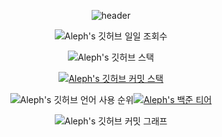 <div align="center">

<!-- 상단바 -->
![header](https://capsule-render.vercel.app/api?type=waving&color=gradient&height=250&fontSize=40&fontAlignY=40&animation=fadeIn&text=안뇽하세용%20🤗)

<!-- 깃허브 일일 조회수 -->
![Aleph's 깃허브 일일 조회수](https://hits.seeyoufarm.com/api/count/incr/badge.svg?url=https%3A%2F%2Fgithub.com%2Fwasabi9812&count_bg=%2374A6EC&title_bg=%236B7575&icon=&icon_color=%23FFFFFF&title=hits&edge_flat=false)

<!-- 깃허브 스탯 -->
![Aleph's 깃허브 스택](https://github-readme-stats.vercel.app/api?username=wasabi9812&show_icons=true&theme=transparent&locale=kr)

<!-- 깃허브 커밋 스택 -->
[![Aleph's 깃허브 커밋 스택](https://streak-stats.demolab.com?user=wasabi9812&theme=transparent&locale=ko)](https://git.io/streak-stats)

<!-- 깃허브 언어 사용 순위 | 백준 티어 -->
![Aleph's 깃허브 언어 사용 순위](https://github-readme-stats.vercel.app/api/top-langs/?username=wasabi9812&layout=compact&theme=dark)[![Aleph's 백준 티어](http://mazassumnida.wtf/api/v2/generate_badge?boj=wasabi9812)](https://solved.ac/s1_1v)

<!-- 깃허브 커밋 그래프 -->
![Aleph's 깃허브 커밋 그래프](https://github-readme-activity-graph.vercel.app/graph?username=wasabi9812&theme=react-dark)


</div>
